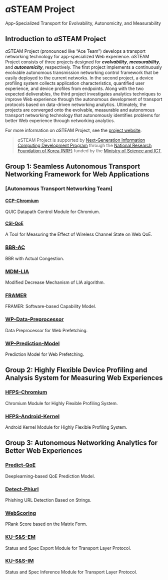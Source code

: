 # *a*STEAM Project
App-Specialized Transport for Evolvability, Autonomicity, and Measurability
## Introduction to *a*STEAM Project
*a*STEAM Project (pronounced like “Ace Team”) develops a transport networking technology for app-specialized Web experience. *a*STEAM Project consists of three projects designed for **_evolvability_**, **_measurability_**, and **_autonomicity_**, respectively. The first project implements a continuously evolvable autonomous transmission networking control framework that be easily deployed to the current networks. In the second project, a device profiling system collects application characteristics, quantified user experience, and device profiles from endpoints. Along with the two expected deliverables, the third project investigates analytics techniques to improve Web experience through the autonomous development of transport protocols based on data-driven networking analytics. Ultimately, the projects are converged onto the evolvable, measurable and autonomous transport networking technology that autonomously identifies problems for better Web experience through networking analytics.

For more information on *a*STEAM Project, see the [project website](https://asteam.korea.ac.kr/).

> *a*STEAM Project is supported by [Next-Generation Information Computing Development Program](http://www.nrf.re.kr/eng/cms/page/main?menu_no=201) through the [National Research Foundation of Korea (NRF)](http://www.nrf.re.kr/) funded by the [Ministry of Science and ICT](https://www.msit.go.kr/).

## Group 1: Seamless Autonomous Transport Networking Framework for Web Applications
### [Autonomous Transport Networking Team]
#### [CCP-Chromium](https://github.com/ku-asteam/ccp-chromium/)
QUIC Datapath Control Module for Chromium.
#### [CSI-QoE](https://github.com/ku-asteam/csi-qoe/)
A Tool for Measuring the Effect of Wireless Channel State on Web QoE.

### [BBR-AC](https://github.com/ku-asteam/bbr-ac/)
BBR with Actual Congestion.
### [MDM-LIA](https://github.com/ku-asteam/mdm-lia/)
Modified Decrease Mechanism of LIA algorithm.
### [FRAMER](https://github.com/ku-asteam/miu_memory_integrity_utilities/)
FRAMER: Software-based Capability Model.
### [WP-Data-Preprocessor](https://github.com/ku-asteam/web-prediction/tree/master/preprocessor)
Data Preprocessor for Web Prefetching.
### [WP-Prediction-Model](https://github.com/ku-asteam/web-prediction/tree/master/encoder)
Prediction Model for Web Prefetching.

## Group 2: Highly Flexible Device Profiling and Analysis System for Measuring Web Experiences
### [HFPS-Chromium](https://github.com/ku-asteam/hfps-chromium/)
Chromium Module for Highly Flexible Profiling System.
### [HFPS-Android-Kernel](https://github.com/ku-asteam/hfps-android-kernel/)
Android Kernel Module for Highly Flexible Profiling System.

## Group 3: Autonomous Networking Analytics for Better Web Experiences
### [Predict-QoE](https://github.com/ku-asteam/predict-qoe/)
Deeplearning-based QoE Prediction Model.
### [Detect-Phiurl](https://github.com/ku-asteam/detect-phiurl/)
Phishing URL Detection Based on Strings.
### [WebScoring](https://github.com/ku-asteam/webscoring/)
PRank Score based on the Matrix Form.
### [KU-S&S-EM](https://github.com/ku-asteam/KU-S-S-EM/)
Status and Spec Export Module for Transport Layer Protocol.
### [KU-S&S-IM](https://github.com/ku-asteam/KU-S-S-IM/)
Status and Spec Inference Module for Transport Layer Protocol.
